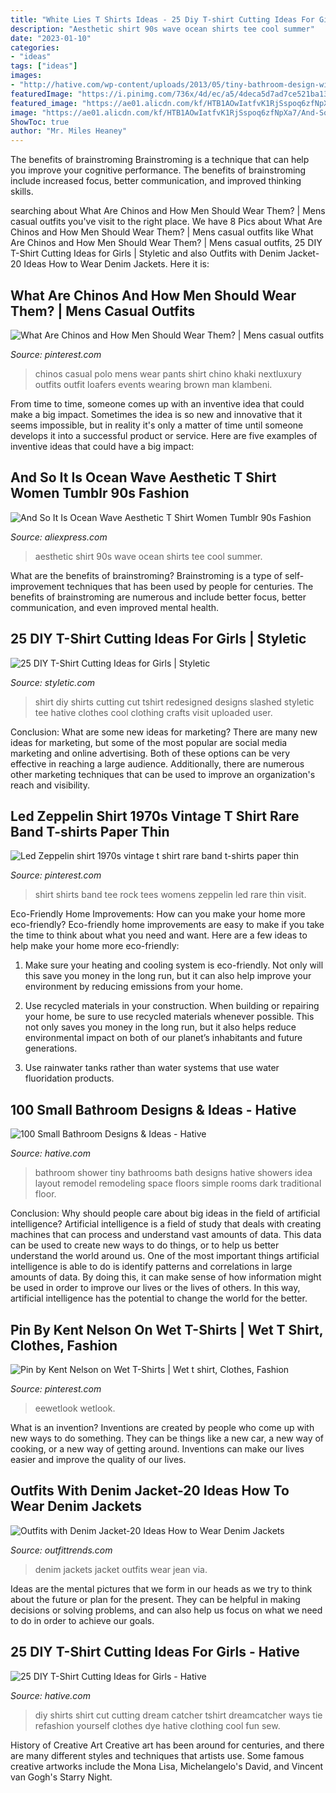 ```yaml
---
title: "White Lies T Shirts Ideas - 25 Diy T-shirt Cutting Ideas For Girls"
description: "Aesthetic shirt 90s wave ocean shirts tee cool summer"
date: "2023-01-10"
categories:
- "ideas"
tags: ["ideas"]
images:
- "http://hative.com/wp-content/uploads/2013/05/tiny-bathroom-design-with-shower-room-2597.jpg"
featuredImage: "https://i.pinimg.com/736x/4d/ec/a5/4deca5d7ad7ce521ba1364618f5469fc--colour-black-pixel.jpg"
featured_image: "https://ae01.alicdn.com/kf/HTB1AOwIatfvK1RjSspoq6zfNpXa7/And-So-It-Is-Ocean-Wave-Aesthetic-T-Shirt-Women-Tumblr-90s-Fashion-White-Tee-Cute.jpg"
image: "https://ae01.alicdn.com/kf/HTB1AOwIatfvK1RjSspoq6zfNpXa7/And-So-It-Is-Ocean-Wave-Aesthetic-T-Shirt-Women-Tumblr-90s-Fashion-White-Tee-Cute.jpg"
ShowToc: true
author: "Mr. Miles Heaney"
---
```



The benefits of brainstroming
Brainstroming is a technique that can help you improve your cognitive performance. The benefits of brainstroming include increased focus, better communication, and improved thinking skills.

	

		
searching about What Are Chinos and How Men Should Wear Them? | Mens casual outfits you've visit to the right place. We have 8 Pics about What Are Chinos and How Men Should Wear Them? | Mens casual outfits like What Are Chinos and How Men Should Wear Them? | Mens casual outfits, 25 DIY T-Shirt Cutting Ideas for Girls | Styletic and also Outfits with Denim Jacket-20 Ideas How to Wear Denim Jackets. Here it is:
		
    
## What Are Chinos And How Men Should Wear Them? | Mens Casual Outfits

<img loading=lazy src="https://i.pinimg.com/736x/d9/55/16/d95516ec7863aaf9b04174800fb9e26b.jpg" onerror="this.onerror=null;this.src='https://tse4.mm.bing.net/th?id=OIP.-7DTeVh0s7g4IJjx20BVcgAAAA&amp;pid=15.1';" alt="What Are Chinos and How Men Should Wear Them? | Mens casual outfits">

_Source: pinterest.com_

>chinos casual polo mens wear pants shirt chino khaki nextluxury outfits outfit loafers events wearing brown man klambeni. 

	

From time to time, someone comes up with an inventive idea that could make a big impact. Sometimes the idea is so new and innovative that it seems impossible, but in reality it's only a matter of time until someone develops it into a successful product or service. Here are five examples of inventive ideas that could have a big impact: 

    
## And So It Is Ocean Wave Aesthetic T Shirt Women Tumblr 90s Fashion

<img loading=lazy src="https://ae01.alicdn.com/kf/HTB1AOwIatfvK1RjSspoq6zfNpXa7/And-So-It-Is-Ocean-Wave-Aesthetic-T-Shirt-Women-Tumblr-90s-Fashion-White-Tee-Cute.jpg" onerror="this.onerror=null;this.src='https://tse1.mm.bing.net/th?id=OIP.rHunYngZ_G0iKmkYls4HVAAAAA&amp;pid=15.1';" alt="And So It Is Ocean Wave Aesthetic T Shirt Women Tumblr 90s Fashion">

_Source: aliexpress.com_

>aesthetic shirt 90s wave ocean shirts tee cool summer. 

	

What are the benefits of brainstroming?
Brainstroming is a type of self-improvement techniques that has been used by people for centuries. The benefits of brainstroming are numerous and include better focus, better communication, and even improved mental health.

    
## 25 DIY T-Shirt Cutting Ideas For Girls | Styletic

<img loading=lazy src="https://styletic.com/wp-content/uploads/2014/11/diy-tshirt-cutting-ideas/9-redesigned-cut-shirt.jpg" onerror="this.onerror=null;this.src='https://tse1.mm.bing.net/th?id=OIP.62eTBL1Waoq5sjF0bQjCogHaJ4&amp;pid=15.1';" alt="25 DIY T-Shirt Cutting Ideas for Girls | Styletic">

_Source: styletic.com_

>shirt diy shirts cutting cut tshirt redesigned designs slashed styletic tee hative clothes cool clothing crafts visit uploaded user. 

	

Conclusion: What are some new ideas for marketing?
There are many new ideas for marketing, but some of the most popular are social media marketing and online advertising. Both of these options can be very effective in reaching a large audience. Additionally, there are numerous other marketing techniques that can be used to improve an organization's reach and visibility.

    
## Led Zeppelin Shirt 1970s Vintage T Shirt Rare Band T-shirts Paper Thin

<img loading=lazy src="https://i.pinimg.com/736x/a8/2c/3f/a82c3ffb8f42b2483a380082e8745806.jpg" onerror="this.onerror=null;this.src='https://tse1.mm.bing.net/th?id=OIP.VaX-LBiCA3DPFqS5sijoWAHaLH&amp;pid=15.1';" alt="Led Zeppelin shirt 1970s vintage t shirt rare band t-shirts paper thin">

_Source: pinterest.com_

>shirt shirts band tee rock tees womens zeppelin led rare thin visit. 

	

Eco-Friendly Home Improvements: How can you make your home more eco-friendly?
Eco-friendly home improvements are easy to make if you take the time to think about what you need and want. Here are a few ideas to help make your home more eco-friendly:
1. Make sure your heating and cooling system is eco-friendly. Not only will this save you money in the long run, but it can also help improve your environment by reducing emissions from your home.

2. Use recycled materials in your construction. When building or repairing your home, be sure to use recycled materials whenever possible. This not only saves you money in the long run, but it also helps reduce environmental impact on both of our planet’s inhabitants and future generations.

3. Use rainwater tanks rather than water systems that use water fluoridation products.

    
## 100 Small Bathroom Designs &amp; Ideas - Hative

<img loading=lazy src="http://hative.com/wp-content/uploads/2013/05/tiny-bathroom-design-with-shower-room-2597.jpg" onerror="this.onerror=null;this.src='https://tse3.mm.bing.net/th?id=OIP.yyuTr_84k0DDTgw13RqiPgHaJ4&amp;pid=15.1';" alt="100 Small Bathroom Designs &amp; Ideas - Hative">

_Source: hative.com_

>bathroom shower tiny bathrooms bath designs hative showers idea layout remodel remodeling space floors simple rooms dark traditional floor. 

	

Conclusion: Why should people care about big ideas in the field of artificial intelligence?
Artificial intelligence is a field of study that deals with creating machines that can process and understand vast amounts of data. This data can be used to create new ways to do things, or to help us better understand the world around us. One of the most important things artificial intelligence is able to do is identify patterns and correlations in large amounts of data. By doing this, it can make sense of how information might be used in order to improve our lives or the lives of others. In this way, artificial intelligence has the potential to change the world for the better.

    
## Pin By Kent Nelson On Wet T-Shirts | Wet T Shirt, Clothes, Fashion

<img loading=lazy src="https://i.pinimg.com/736x/4d/ec/a5/4deca5d7ad7ce521ba1364618f5469fc--colour-black-pixel.jpg" onerror="this.onerror=null;this.src='https://tse1.mm.bing.net/th?id=OIP.Fndh1e6T34ZU3ZWtF9A1fQHaLH&amp;pid=15.1';" alt="Pin by Kent Nelson on Wet T-Shirts | Wet t shirt, Clothes, Fashion">

_Source: pinterest.com_

>eewetlook wetlook. 

	

What is an invention?
Inventions are created by people who come up with new ways to do something. They can be things like a new car, a new way of cooking, or a new way of getting around. Inventions can make our lives easier and improve the quality of our lives.

    
## Outfits With Denim Jacket-20 Ideas How To Wear Denim Jackets

<img loading=lazy src="https://www.outfittrends.com/wp-content/uploads/2014/02/Women-Denim-Jackets-Fashion.jpg" onerror="this.onerror=null;this.src='https://tse2.mm.bing.net/th?id=OIP.tYXqWBasXKOZ5U-tb9F7MwHaLD&amp;pid=15.1';" alt="Outfits with Denim Jacket-20 Ideas How to Wear Denim Jackets">

_Source: outfittrends.com_

>denim jackets jacket outfits wear jean via. 

	

Ideas are the mental pictures that we form in our heads as we try to think about the future or plan for the present. They can be helpful in making decisions or solving problems, and can also help us focus on what we need to do in order to achieve our goals.

    
## 25 DIY T-Shirt Cutting Ideas For Girls - Hative

<img loading=lazy src="https://hative.com/wp-content/uploads/2014/11/diy-tshirt-cutting-ideas/5-dream-catcher-t-shirt-cutting.jpg" onerror="this.onerror=null;this.src='https://tse2.mm.bing.net/th?id=OIP.uLNYmssWiF6RjMp1GzodowHaPO&amp;pid=15.1';" alt="25 DIY T-Shirt Cutting Ideas for Girls - Hative">

_Source: hative.com_

>diy shirts shirt cut cutting dream catcher tshirt dreamcatcher ways tie refashion yourself clothes dye hative clothing cool fun sew. 

	

History of Creative Art
Creative art has been around for centuries, and there are many different styles and techniques that artists use. Some famous creative artworks include the Mona Lisa, Michelangelo's David, and Vincent van Gogh's Starry Night.

